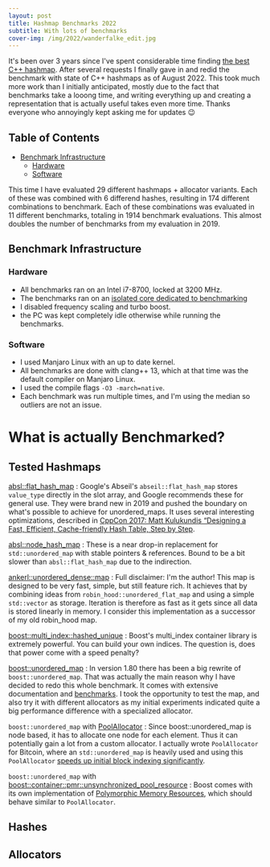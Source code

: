 ```yaml
---
layout: post
title: Hashmap Benchmarks 2022
subtitle: With lots of benchmarks
cover-img: /img/2022/wanderfalke_edit.jpg
---
```


It's been over 3 years since I've spent considerable time finding [the best C++ hashmap](/2019/04/01/hashmap-benchmarks-01-overview/). After several requests I finally gave in and redid the benchmark with state of C++ hashmaps as of August 2022. This took much more work than I initially anticipated, mostly due to the fact that benchmarks take a looong time, and writing everything up and creating a representation that is actually useful takes even more time. Thanks everyone who
annoyingly kept asking me for updates :wink:

## Table of Contents <!-- omit in toc -->

- [Benchmark Infrastructure](#benchmark-infrastructure)
  - [Hardware](#hardware)
  - [Software](#software)

This time I have evaluated 29 different hashmaps + allocator variants. Each of these was combined with 6 differend hashes, resulting in 174 different combinations to benchmark. Each of these combinations was evaluated in 11 different benchmarks, totaling in 1914 benchmark evaluations. This almost doubles the number of benchmarks from my evaluation in 2019.

## Benchmark Infrastructure

### Hardware
* All benchmarks ran on an Intel i7-8700, locked at 3200 MHz.
* The benchmarks ran on an [isolated core dedicated to benchmarking](https://pyperf.readthedocs.io/en/latest/system.html)
* I disabled frequency scaling and turbo boost.
* the PC was kept completely idle otherwise while running the benchmarks.

### Software

* I used Manjaro Linux with an up to date kernel.
* All benchmarks are done with clang++ 13, which at that time was the default compiler on Manjaro Linux.
* I used the compile flags `-O3 -march=native`.
* Each benchmark was run multiple times, and I'm using the median so outliers are not an issue.

# What is actually Benchmarked?


## Tested Hashmaps

[absl::flat_hash_map](https://abseil.io/docs/cpp/guides/container)
: Google's Abseil's `abseil::flat_hash_map` stores `value_type` directly in the slot array, and Google recommends these for general use. They were brand new in 2019 and pushed the boundary on what's possible to achieve for unordered_maps. It uses several interesting optimizations, described in [CppCon 2017: Matt Kulukundis “Designing a Fast, Efficient, Cache-friendly Hash Table, Step by Step](https://www.youtube.com/watch?v=ncHmEUmJZf4).

[absl::node_hash_map](https://abseil.io/docs/cpp/guides/container)
: These is a near drop-in replacement for `std::unordered_map` with stable pointers & references. Bound to be a bit slower than `absl::flat_hash_map` due to the indirection.

[ankerl::unordered_dense::map](https://github.com/martinus/unordered_dense)
: Full disclaimer: I'm the author! This map is designed to be very fast, simple, but still feature rich. It achieves that by combining ideas from `robin_hood::unordered_flat_map` and using a simple `std::vector` as storage. Iteration is therefore as fast as it gets since all data is stored linearly in memory. I consider this implementation as a successor of my old robin_hood map.

[boost::multi_index::hashed_unique](https://www.boost.org/doc/libs/1_80_0/libs/multi_index/doc/index.html)
: Boost's multi_index container library is extremely powerful. You can build your own indices. The question is, does that power come with a speed penalty?

[boost::unordered_map](https://www.boost.org/doc/libs/1_80_0/libs/unordered/doc/html/unordered.html)
: In version 1.80 there has been a big rewrite of `boost::unordered_map`. That was actually the main reason why I have decided to redo this whole benchmark. It comes with extensive documentation and [benchmarks](https://www.boost.org/doc/libs/1_80_0/libs/unordered/doc/html/unordered.html#benchmarks). I took the opportunity to test the map, and also try it with different allocators as my initial experiments indicated quite a big performance difference with a specialized allocator.

`boost::unordered_map` with [PoolAllocator](https://github.com/martinus/map_benchmark/blob/master/src/app/pool.h)
: Since boost::unordered_map is node based, it has to allocate one node for each element. Thus it can potentially gain a lot from a custom allocator. I actually wrote `PoolAllocator` for Bitcoin, where an `std::unordered_map` is heavily used and using this `PoolAllocator` [speeds up initial block indexing significantly](https://github.com/bitcoin/bitcoin/pull/25325).

`boost::unordered_map` with [boost::container::pmr::unsynchronized_pool_resource](https://www.boost.org/doc/libs/1_80_0/doc/html/boost/container/pmr/unsynchronized_po_idm19164.html)
: Boost comes with its own implementation of [Polymorphic Memory Resources](https://www.boost.org/doc/libs/1_80_0/doc/html/container/cpp_conformance.html#container.cpp_conformance.polymorphic_memory_resources), which should behave similar to `PoolAllocator`.




## Hashes


## Allocators



<link href="https://unpkg.com/tabulator-tables/dist/css/tabulator_semanticui.min.css" rel="stylesheet">
<script type="text/javascript" src="https://unpkg.com/tabulator-tables/dist/js/tabulator.min.js"></script>
<style>
.martinus_big_table {
  width: 90vw;
  position: relative;
  left: calc(-45vw + 50%);
}
.martinus_highlight {
    font-weight: bolder;
}
</style>

<!-- <div id="table_map_benchmark" class="table-bordered martinus_big_table table-sm"> -->
<!--
pointer stability
absl::flat_hash_map no
absl::node_hash_map yes

-->
<div id="table_map_benchmark" class="martinus_big_table ui very compact black celled table">
<script>
var tabledata = [
{id:1, hm:"absl::flat_hash_map", h:"absl::Hash", mem:167, cpy:1922, ihi:226, it:1114, rd2:242, rie:148, rf200:163, rf2k:160, rf500k:107, ries:118, rfs:110, rfs1m:206, avgn:141, avgs:151, avg:230},
{id:2, hm:"absl::flat_hash_map", h:"ankerl::unordered_dense::hash", mem:167, cpy:1909, ihi:228, it:1116, rd2:244, rie:141, rf200:155, rf2k:153, rf500k:105, ries:119, rfs:113, rfs1m:206, avgn:135, avgs:152, avg:227},
{id:3, hm:"absl::flat_hash_map", h:"boost::hash", mem:"-", cpy:1847, ihi:"-", it:1121, rd2:"-", rie:"-", rf200:1600, rf2k:"-", rf500k:"-", ries:294, rfs:497, rfs1m:225, avgn:"-", avgs:334, avg:"-"},
{id:4, hm:"absl::flat_hash_map", h:"mumx", mem:167, cpy:1920, ihi:227, it:1121, rd2:242, rie:140, rf200:156, rf2k:154, rf500k:105, ries:125, rfs:128, rfs1m:136, avgn:136, avgs:132, avg:223},
{id:5, hm:"absl::flat_hash_map", h:"robin_hood::hash", mem:167, cpy:1941, ihi:226, it:1166, rd2:243, rie:154, rf200:167, rf2k:164, rf500k:111, ries:122, rfs:118, rfs1m:127, avgn:145, avgs:123, avg:226},
{id:6, hm:"absl::flat_hash_map", h:"std::hash", mem:"-", cpy:1859, ihi:"-", it:1112, rd2:"-", rie:"-", rf200:1598, rf2k:"-", rf500k:"-", ries:125, rfs:128, rfs1m:136, avgn:"-", avgs:132, avg:"-"},
{id:7, hm:"absl::node_hash_map", h:"absl::Hash", mem:435, cpy:4274, ihi:575, it:1163, rd2:715, rie:224, rf200:158, rf2k:154, rf500k:113, ries:131, rfs:109, rfs1m:178, avgn:140, avgs:139, avg:325},
{id:8, hm:"absl::node_hash_map", h:"ankerl::unordered_dense::hash", mem:435, cpy:4228, ihi:572, it:1200, rd2:710, rie:219, rf200:162, rf2k:158, rf500k:113, ries:130, rfs:114, rfs1m:176, avgn:142, avgs:141, avg:327},
{id:9, hm:"absl::node_hash_map", h:"boost::hash", mem:"-", cpy:4098, ihi:"-", it:1224, rd2:"-", rie:"-", rf200:1514, rf2k:"-", rf500k:"-", ries:308, rfs:498, rfs1m:199, avgn:"-", avgs:315, avg:"-"},
{id:10, hm:"absl::node_hash_map", h:"mumx", mem:435, cpy:4169, ihi:575, it:1188, rd2:714, rie:215, rf200:150, rf2k:147, rf500k:110, ries:137, rfs:127, rfs1m:126, avgn:134, avgs:127, avg:317},
{id:11, hm:"absl::node_hash_map", h:"robin_hood::hash", mem:435, cpy:4238, ihi:578, it:1197, rd2:716, rie:244, rf200:164, rf2k:163, rf500k:118, ries:134, rfs:116, rfs1m:115, avgn:147, avgs:115, avg:322},
{id:12, hm:"absl::node_hash_map", h:"std::hash", mem:"-", cpy:4143, ihi:"-", it:1185, rd2:"-", rie:"-", rf200:1501, rf2k:"-", rf500k:"-", ries:137, rfs:127, rfs1m:123, avgn:"-", avgs:125, avg:"-"},
{id:13, hm:"ankerl::unordered_dense::map", h:"absl::Hash", mem:199, cpy:100, ihi:140, it:100, rd2:261, rie:170, rf200:154, rf2k:149, rf500k:120, ries:108, rfs:104, rfs1m:141, avgn:140, avgs:121, avg:139},
{id:14, hm:"ankerl::unordered_dense::map", h:"ankerl::unordered_dense::hash", mem:199, cpy:100, ihi:134, it:101, rd2:278, rie:148, rf200:147, rf2k:139, rf500k:107, ries:105, rfs:100, rfs1m:138, avgn:130, avgs:117, avg:134},
{id:15, hm:"ankerl::unordered_dense::map", h:"boost::hash", mem:198, cpy:100, ihi:136, it:100, rd2:279, rie:146, rf200:142, rf2k:134, rf500k:108, ries:322, rfs:496, rfs1m:174, avgn:127, avgs:294, avg:171},
{id:16, hm:"ankerl::unordered_dense::map", h:"mumx", mem:199, cpy:100, ihi:139, it:100, rd2:260, rie:157, rf200:147, rf2k:142, rf500k:111, ries:120, rfs:121, rfs1m:109, avgn:132, avgs:115, avg:136},
{id:17, hm:"ankerl::unordered_dense::map", h:"robin_hood::hash", mem:199, cpy:100, ihi:140, it:100, rd2:259, rie:172, rf200:163, rf2k:156, rf500k:119, ries:115, rfs:115, rfs1m:104, avgn:145, avgs:110, avg:139},
{id:18, hm:"ankerl::unordered_dense::map", h:"std::hash", mem:199, cpy:100, ihi:133, it:100, rd2:280, rie:145, rf200:142, rf2k:134, rf500k:108, ries:120, rfs:121, rfs1m:110, avgn:127, avgs:115, avg:135},
{id:19, hm:"boost::multi_index::hashed_unique", h:"absl::Hash", mem:370, cpy:10105, ihi:505, it:5430, rd2:675, rie:316, rf200:181, rf2k:217, rf500k:232, ries:180, rfs:169, rfs1m:295, avgn:209, avgs:223, avg:487},
{id:20, hm:"boost::multi_index::hashed_unique", h:"ankerl::unordered_dense::hash", mem:370, cpy:9012, ihi:507, it:5418, rd2:671, rie:312, rf200:181, rf2k:216, rf500k:232, ries:180, rfs:175, rfs1m:283, avgn:209, avgs:223, avg:481},
{id:21, hm:"boost::multi_index::hashed_unique", h:"boost::hash", mem:370, cpy:10036, ihi:500, it:5438, rd2:547, rie:336, rf200:162, rf2k:190, rf500k:216, ries:322, rfs:562, rfs1m:320, avgn:188, avgs:424, avg:547},
{id:22, hm:"boost::multi_index::hashed_unique", h:"mumx", mem:370, cpy:9492, ihi:505, it:5423, rd2:674, rie:311, rf200:159, rf2k:190, rf500k:220, ries:188, rfs:192, rfs1m:210, avgn:188, avgs:201, avg:465},
{id:23, hm:"boost::multi_index::hashed_unique", h:"robin_hood::hash", mem:370, cpy:10001, ihi:504, it:5421, rd2:669, rie:314, rf200:185, rf2k:223, rf500k:233, ries:184, rfs:191, rfs1m:207, avgn:213, avgs:199, avg:480},
{id:24, hm:"boost::multi_index::hashed_unique", h:"std::hash", mem:370, cpy:9401, ihi:500, it:5428, rd2:548, rie:326, rf200:152, rf2k:188, rf500k:210, ries:188, rfs:192, rfs1m:211, avgn:182, avgs:201, avg:454},
{id:25, hm:"boost::unordered_map 1_80", h:"absl::Hash", mem:374, cpy:2514, ihi:527, it:1712, rd2:746, rie:227, rf200:187, rf2k:356, rf500k:191, ries:155, rfs:154, rfs1m:282, avgn:233, avgs:209, avg:390},
{id:26, hm:"boost::unordered_map 1_80", h:"ankerl::unordered_dense::hash", mem:374, cpy:2497, ihi:526, it:1717, rd2:744, rie:232, rf200:148, rf2k:169, rf500k:187, ries:158, rfs:172, rfs1m:280, avgn:167, avgs:220, avg:363},
{id:27, hm:"boost::unordered_map 1_80", h:"boost::hash", mem:374, cpy:2513, ihi:521, it:1724, rd2:705, rie:876, rf200:130, rf2k:154, rf500k:177, ries:297, rfs:555, rfs1m:311, avgn:152, avgs:415, avg:462},
{id:28, hm:"boost::unordered_map 1_80", h:"mumx", mem:374, cpy:2530, ihi:525, it:1725, rd2:742, rie:227, rf200:160, rf2k:184, rf500k:190, ries:158, rfs:185, rfs1m:197, avgn:177, avgs:191, avg:359},
{id:29, hm:"boost::unordered_map 1_80", h:"robin_hood::hash", mem:374, cpy:2542, ihi:527, it:1696, rd2:745, rie:233, rf200:152, rf2k:183, rf500k:202, ries:155, rfs:182, rfs1m:198, avgn:178, avgs:190, avg:359},
{id:30, hm:"boost::unordered_map 1_80", h:"std::hash", mem:374, cpy:2500, ihi:524, it:1724, rd2:707, rie:827, rf200:130, rf2k:154, rf500k:180, ries:158, rfs:188, rfs1m:201, avgn:154, avgs:194, avg:385},
{id:31, hm:"boost::unordered_map PoolAllocator 1_80", h:"absl::Hash", mem:226, cpy:1279, ihi:330, it:1692, rd2:437, rie:187, rf200:166, rf2k:345, rf500k:180, ries:156, rfs:160, rfs1m:267, avgn:218, avgs:207, avg:314},
{id:32, hm:"boost::unordered_map PoolAllocator 1_80", h:"ankerl::unordered_dense::hash", mem:226, cpy:1250, ihi:330, it:1724, rd2:436, rie:183, rf200:137, rf2k:165, rf500k:177, ries:156, rfs:182, rfs1m:268, avgn:159, avgs:221, avg:292},
{id:33, hm:"boost::unordered_map PoolAllocator 1_80", h:"boost::hash", mem:226, cpy:1235, ihi:329, it:1719, rd2:395, rie:757, rf200:157, rf2k:337, rf500k:177, ries:299, rfs:565, rfs1m:295, avgn:211, avgs:408, avg:409},
{id:34, hm:"boost::unordered_map PoolAllocator 1_80", h:"mumx", mem:226, cpy:1271, ihi:330, it:1705, rd2:434, rie:186, rf200:141, rf2k:177, rf500k:181, ries:159, rfs:195, rfs1m:189, avgn:165, avgs:192, avg:289},
{id:35, hm:"boost::unordered_map PoolAllocator 1_80", h:"robin_hood::hash", mem:226, cpy:1278, ihi:335, it:1694, rd2:442, rie:188, rf200:148, rf2k:168, rf500k:185, ries:155, rfs:189, rfs1m:183, avgn:166, avgs:186, avg:289},
{id:36, hm:"boost::unordered_map PoolAllocator 1_80", h:"std::hash", mem:226, cpy:1239, ihi:329, it:1689, rd2:395, rie:771, rf200:130, rf2k:151, rf500k:168, ries:159, rfs:196, rfs1m:190, avgn:149, avgs:193, avg:314},
{id:37, hm:"boost::unordered_map unsynchronized_pool_resource 1_80", h:"absl::Hash", mem:235, cpy:2242, ihi:363, it:1684, rd2:506, rie:206, rf200:149, rf2k:180, rf500k:191, ries:162, rfs:167, rfs1m:292, avgn:173, avgs:221, avg:325},
{id:38, hm:"boost::unordered_map unsynchronized_pool_resource 1_80", h:"ankerl::unordered_dense::hash", mem:235, cpy:2234, ihi:359, it:1692, rd2:510, rie:207, rf200:138, rf2k:168, rf500k:187, ries:162, rfs:192, rfs1m:293, avgn:163, avgs:237, avg:324},
{id:39, hm:"boost::unordered_map unsynchronized_pool_resource 1_80", h:"boost::hash", mem:235, cpy:2243, ihi:360, it:1697, rd2:479, rie:854, rf200:156, rf2k:338, rf500k:187, ries:305, rfs:574, rfs1m:320, avgn:214, avgs:429, avg:452},
{id:40, hm:"boost::unordered_map unsynchronized_pool_resource 1_80", h:"mumx", mem:235, cpy:2243, ihi:362, it:1773, rd2:505, rie:205, rf200:148, rf2k:176, rf500k:192, ries:166, rfs:202, rfs1m:202, avgn:171, avgs:202, avg:321},
{id:41, hm:"boost::unordered_map unsynchronized_pool_resource 1_80", h:"robin_hood::hash", mem:235, cpy:2259, ihi:357, it:1749, rd2:508, rie:209, rf200:148, rf2k:172, rf500k:194, ries:161, rfs:198, rfs1m:198, avgn:170, avgs:198, avg:319},
{id:42, hm:"boost::unordered_map unsynchronized_pool_resource 1_80", h:"std::hash", mem:235, cpy:2248, ihi:361, it:1774, rd2:468, rie:819, rf200:130, rf2k:153, rf500k:179, ries:165, rfs:206, rfs1m:204, avgn:153, avgs:205, avg:348},
{id:43, hm:"emhash7::HashMap", h:"absl::Hash", mem:226, cpy:583, ihi:106, it:310, rd2:129, rie:108, rf200:153, rf2k:149, rf500k:139, ries:126, rfs:143, rfs1m:233, avgn:147, avgs:182, avg:175},
{id:44, hm:"emhash7::HashMap", h:"ankerl::unordered_dense::hash", mem:226, cpy:583, ihi:104, it:307, rd2:125, rie:107, rf200:121, rf2k:121, rf500k:129, ries:125, rfs:161, rfs1m:233, avgn:123, avgs:194, avg:168},
{id:45, hm:"emhash7::HashMap", h:"boost::hash", mem:226, cpy:583, ihi:101, it:312, rd2:101, rie:"-", rf200:2589, rf2k:"-", rf500k:"-", ries:324, rfs:545, rfs1m:263, avgn:"-", avgs:378, avg:"-"},
{id:46, hm:"emhash7::HashMap", h:"mumx", mem:226, cpy:582, ihi:102, it:313, rd2:124, rie:107, rf200:123, rf2k:124, rf500k:131, ries:136, rfs:175, rfs1m:159, avgn:126, avgs:167, avg:166},
{id:47, hm:"emhash7::HashMap", h:"robin_hood::hash", mem:226, cpy:582, ihi:108, it:312, rd2:130, rie:124, rf200:136, rf2k:135, rf500k:137, ries:133, rfs:169, rfs1m:163, avgn:136, avgs:166, avg:172},
{id:48, hm:"emhash7::HashMap", h:"std::hash", mem:226, cpy:582, ihi:100, it:310, rd2:100, rie:"-", rf200:2617, rf2k:"-", rf500k:"-", ries:135, rfs:173, rfs1m:159, avgn:"-", avgs:166, avg:"-"},
{id:49, hm:"emhash8::HashMap", h:"absl::Hash", mem:172, cpy:231, ihi:150, it:111, rd2:289, rie:145, rf200:137, rf2k:130, rf500k:118, ries:130, rfs:100, rfs1m:133, avgn:128, avgs:115, avg:147},
{id:50, hm:"emhash8::HashMap", h:"ankerl::unordered_dense::hash", mem:172, cpy:231, ihi:150, it:111, rd2:288, rie:136, rf200:139, rf2k:130, rf500k:112, ries:127, rfs:103, rfs1m:134, avgn:126, avgs:118, avg:146},
{id:51, hm:"emhash8::HashMap", h:"boost::hash", mem:172, cpy:231, ihi:144, it:118, rd2:289, rie:"-", rf200:2219, rf2k:"-", rf500k:"-", ries:372, rfs:493, rfs1m:164, avgn:"-", avgs:285, avg:"-"},
{id:52, hm:"emhash8::HashMap", h:"mumx", mem:172, cpy:231, ihi:150, it:114, rd2:289, rie:139, rf200:128, rf2k:120, rf500k:111, ries:145, rfs:120, rfs1m:100, avgn:119, avgs:109, avg:144},
{id:53, hm:"emhash8::HashMap", h:"robin_hood::hash", mem:172, cpy:231, ihi:154, it:111, rd2:291, rie:152, rf200:163, rf2k:158, rf500k:129, ries:141, rfs:120, rfs1m:102, avgn:149, avgs:111, avg:154},
{id:54, hm:"emhash8::HashMap", h:"std::hash", mem:172, cpy:231, ihi:142, it:111, rd2:285, rie:"-", rf200:2200, rf2k:"-", rf500k:"-", ries:145, rfs:120, rfs1m:103, avgn:"-", avgs:111, avg:"-"},
{id:55, hm:"folly::F14NodeMap", h:"absl::Hash", mem:419, cpy:2216, ihi:441, it:1529, rd2:568, rie:224, rf200:175, rf2k:166, rf500k:114, ries:115, rfs:101, rfs1m:170, avgn:149, avgs:131, avg:299},
{id:56, hm:"folly::F14NodeMap", h:"ankerl::unordered_dense::hash", mem:419, cpy:2157, ihi:446, it:1470, rd2:572, rie:223, rf200:168, rf2k:164, rf500k:113, ries:117, rfs:115, rfs1m:172, avgn:146, avgs:141, avg:301},
{id:57, hm:"folly::F14NodeMap", h:"boost::hash", mem:416, cpy:2119, ihi:444, it:1549, rd2:570, rie:215, rf200:151, rf2k:147, rf500k:107, ries:258, rfs:496, rfs1m:187, avgn:134, avgs:305, avg:357},
{id:58, hm:"folly::F14NodeMap", h:"mumx", mem:418, cpy:2161, ihi:440, it:1479, rd2:568, rie:224, rf200:167, rf2k:160, rf500k:112, ries:122, rfs:125, rfs1m:114, avgn:144, avgs:119, avg:292},
{id:59, hm:"folly::F14NodeMap", h:"robin_hood::hash", mem:416, cpy:2181, ihi:443, it:1547, rd2:569, rie:225, rf200:189, rf2k:181, rf500k:121, ries:118, rfs:111, rfs1m:103, avgn:161, avgs:107, avg:296},
{id:60, hm:"folly::F14NodeMap", h:"std::hash", mem:416, cpy:2133, ihi:437, it:1549, rd2:570, rie:214, rf200:152, rf2k:147, rf500k:108, ries:118, rfs:120, rfs1m:110, avgn:134, avgs:115, avg:284},
{id:61, hm:"folly::F14ValueMap", h:"absl::Hash", mem:149, cpy:668, ihi:210, it:1462, rd2:234, rie:171, rf200:179, rf2k:171, rf500k:122, ries:117, rfs:111, rfs1m:243, avgn:155, avgs:164, avg:222},
{id:62, hm:"folly::F14ValueMap", h:"ankerl::unordered_dense::hash", mem:149, cpy:668, ihi:210, it:1463, rd2:233, rie:171, rf200:167, rf2k:163, rf500k:119, ries:119, rfs:130, rfs1m:241, avgn:148, avgs:177, avg:222},
{id:63, hm:"folly::F14ValueMap", h:"boost::hash", mem:149, cpy:668, ihi:209, it:1456, rd2:232, rie:167, rf200:144, rf2k:142, rf500k:111, ries:255, rfs:511, rfs1m:257, avgn:131, avgs:363, avg:258},
{id:64, hm:"folly::F14ValueMap", h:"mumx", mem:149, cpy:665, ihi:209, it:1451, rd2:233, rie:174, rf200:168, rf2k:161, rf500k:117, ries:120, rfs:140, rfs1m:153, avgn:147, avgs:146, avg:215},
{id:65, hm:"folly::F14ValueMap", h:"robin_hood::hash", mem:149, cpy:664, ihi:211, it:1451, rd2:235, rie:173, rf200:187, rf2k:179, rf500k:125, ries:117, rfs:125, rfs1m:142, avgn:161, avgs:133, avg:217},
{id:66, hm:"folly::F14ValueMap", h:"std::hash", mem:149, cpy:664, ihi:217, it:1448, rd2:231, rie:164, rf200:146, rf2k:152, rf500k:112, ries:118, rfs:135, rfs1m:148, avgn:135, avgs:142, avg:209},
{id:67, hm:"fph::DynamicFphMap", h:"absl::Hash", mem:978, cpy:3247, ihi:4556, it:3876, rd2:5963, rie:1388, rf200:127, rf2k:130, rf500k:134, ries:604, rfs:162, rfs1m:355, avgn:130, avgs:240, avg:757},
{id:68, hm:"fph::DynamicFphMap", h:"ankerl::unordered_dense::hash", mem:978, cpy:3257, ihi:4596, it:3857, rd2:6440, rie:1357, rf200:117, rf2k:117, rf500k:124, ries:590, rfs:208, rfs1m:349, avgn:119, avgs:269, avg:758},
{id:69, hm:"fph::DynamicFphMap", h:"boost::hash", mem:978, cpy:3101, ihi:4291, it:3906, rd2:4832, rie:1361, rf200:105, rf2k:115, rf500k:119, ries:1055, rfs:606, rfs1m:384, avgn:113, avgs:482, avg:837},
{id:70, hm:"fph::DynamicFphMap", h:"mumx", mem:978, cpy:3175, ihi:4514, it:3860, rd2:6120, rie:1395, rf200:124, rf2k:127, rf500k:126, ries:621, rfs:227, rfs1m:243, avgn:125, avgs:235, avg:749},
{id:71, hm:"fph::DynamicFphMap", h:"robin_hood::hash", mem:978, cpy:3228, ihi:4419, it:3896, rd2:5973, rie:1388, rf200:128, rf2k:140, rf500k:133, ries:615, rfs:204, rfs1m:224, avgn:134, avgs:214, avg:747},
{id:72, hm:"fph::DynamicFphMap", h:"std::hash", mem:"-", cpy:3016, ihi:4774, it:3882, rd2:5560, rie:1227, rf200:103, rf2k:100, rf500k:119, ries:622, rfs:227, rfs1m:231, avgn:107, avgs:229, avg:"-"},
{id:73, hm:"gtl::btree_map", h:"ankerl::unordered_dense::hash", mem:100, cpy:755, ihi:704, it:581, rd2:699, rie:626, rf200:464, rf2k:1229, rf500k:967, ries:783, rfs:1273, rfs1m:1437, avgn:820, avgs:1353, avg:685},
{id:74, hm:"gtl::btree_map", h:"boost::hash", mem:100, cpy:760, ihi:704, it:583, rd2:699, rie:627, rf200:464, rf2k:1228, rf500k:967, ries:787, rfs:1270, rfs1m:1417, avgn:820, avgs:1342, avg:685},
{id:75, hm:"gtl::btree_map", h:"std::hash", mem:100, cpy:756, ihi:701, it:622, rd2:692, rie:623, rf200:463, rf2k:1226, rf500k:967, ries:779, rfs:1272, rfs1m:1445, avgn:819, avgs:1355, avg:688},
{id:76, hm:"gtl::flat_hash_map", h:"absl::Hash", mem:167, cpy:1354, ihi:236, it:1036, rd2:240, rie:132, rf200:170, rf2k:176, rf500k:110, ries:113, rfs:110, rfs1m:208, avgn:149, avgs:151, avg:223},
{id:77, hm:"gtl::flat_hash_map", h:"ankerl::unordered_dense::hash", mem:167, cpy:1277, ihi:234, it:1063, rd2:241, rie:145, rf200:177, rf2k:179, rf500k:107, ries:112, rfs:115, rfs1m:204, avgn:150, avgs:153, avg:224},
{id:78, hm:"gtl::flat_hash_map", h:"boost::hash", mem:167, cpy:1249, ihi:232, it:1015, rd2:238, rie:123, rf200:156, rf2k:154, rf500k:100, ries:286, rfs:495, rfs1m:223, avgn:134, avgs:333, avg:263},
{id:79, hm:"gtl::flat_hash_map", h:"mumx", mem:167, cpy:1277, ihi:234, it:1048, rd2:240, rie:143, rf200:162, rf2k:159, rf500k:103, ries:118, rfs:126, rfs1m:136, avgn:138, avgs:131, avg:215},
{id:80, hm:"gtl::flat_hash_map", h:"robin_hood::hash", mem:167, cpy:1383, ihi:235, it:1048, rd2:241, rie:139, rf200:180, rf2k:175, rf500k:112, ries:116, rfs:125, rfs1m:139, avgn:152, avgs:132, avg:221},
{id:81, hm:"gtl::flat_hash_map", h:"std::hash", mem:167, cpy:1261, ihi:229, it:1087, rd2:236, rie:123, rf200:157, rf2k:155, rf500k:100, ries:117, rfs:126, rfs1m:135, avgn:134, avgs:130, avg:210},
{id:82, hm:"gtl::node_hash_map", h:"absl::Hash", mem:435, cpy:2700, ihi:564, it:1064, rd2:706, rie:209, rf200:168, rf2k:167, rf500k:119, ries:124, rfs:110, rfs1m:178, avgn:149, avgs:140, avg:312},
{id:83, hm:"gtl::node_hash_map", h:"ankerl::unordered_dense::hash", mem:435, cpy:2672, ihi:556, it:1141, rd2:700, rie:210, rf200:172, rf2k:170, rf500k:118, ries:123, rfs:115, rfs1m:174, avgn:151, avgs:141, avg:314},
{id:84, hm:"gtl::node_hash_map", h:"boost::hash", mem:433, cpy:2643, ihi:551, it:1087, rd2:696, rie:195, rf200:151, rf2k:148, rf500k:106, ries:298, rfs:495, rfs1m:193, avgn:133, avgs:309, avg:369},
{id:85, hm:"gtl::node_hash_map", h:"mumx", mem:431, cpy:2687, ihi:563, it:1045, rd2:705, rie:208, rf200:172, rf2k:166, rf500k:118, ries:129, rfs:126, rfs1m:122, avgn:150, avgs:124, avg:306},
{id:86, hm:"gtl::node_hash_map", h:"robin_hood::hash", mem:426, cpy:2716, ihi:566, it:1087, rd2:706, rie:212, rf200:185, rf2k:183, rf500k:124, ries:127, rfs:123, rfs1m:123, avgn:161, avgs:123, avg:313},
{id:87, hm:"gtl::node_hash_map", h:"std::hash", mem:433, cpy:2642, ihi:556, it:1099, rd2:700, rie:191, rf200:150, rf2k:147, rf500k:106, ries:129, rfs:126, rfs1m:122, avgn:132, avgs:124, avg:295},
{id:88, hm:"gtl::parallel_flat_hash_map", h:"absl::Hash", mem:130, cpy:1066, ihi:219, it:1151, rd2:233, rie:147, rf200:248, rf2k:234, rf500k:136, ries:118, rfs:119, rfs1m:223, avgn:199, avgs:163, avg:236},
{id:89, hm:"gtl::parallel_flat_hash_map", h:"ankerl::unordered_dense::hash", mem:123, cpy:980, ihi:218, it:1059, rd2:231, rie:154, rf200:243, rf2k:237, rf500k:138, ries:118, rfs:124, rfs1m:214, avgn:199, avgs:163, avg:232},
{id:90, hm:"gtl::parallel_flat_hash_map", h:"boost::hash", mem:117, cpy:957, ihi:216, it:1137, rd2:232, rie:137, rf200:202, rf2k:198, rf500k:122, ries:290, rfs:506, rfs1m:233, avgn:170, avgs:343, avg:269},
{id:91, hm:"gtl::parallel_flat_hash_map", h:"mumx", mem:123, cpy:979, ihi:218, it:1099, rd2:232, rie:150, rf200:242, rf2k:238, rf500k:138, ries:126, rfs:135, rfs1m:144, avgn:199, avgs:139, avg:228},
{id:92, hm:"gtl::parallel_flat_hash_map", h:"robin_hood::hash", mem:123, cpy:1082, ihi:218, it:1104, rd2:234, rie:150, rf200:251, rf2k:236, rf500k:135, ries:120, rfs:135, rfs1m:155, avgn:200, avgs:144, avg:231},
{id:93, hm:"gtl::parallel_flat_hash_map", h:"std::hash", mem:117, cpy:954, ihi:217, it:1068, rd2:231, rie:137, rf200:200, rf2k:194, rf500k:122, ries:126, rfs:135, rfs1m:143, avgn:168, avgs:139, avg:214},
{id:94, hm:"gtl::parallel_node_hash_map", h:"absl::Hash", mem:412, cpy:2711, ihi:588, it:1139, rd2:784, rie:222, rf200:244, rf2k:234, rf500k:149, ries:133, rfs:119, rfs1m:191, avgn:204, avgs:151, avg:350},
{id:95, hm:"gtl::parallel_node_hash_map", h:"ankerl::unordered_dense::hash", mem:411, cpy:2666, ihi:583, it:1140, rd2:767, rie:220, rf200:226, rf2k:217, rf500k:140, ries:134, rfs:124, rfs1m:183, avgn:190, avgs:151, avg:342},
{id:96, hm:"gtl::parallel_node_hash_map", h:"boost::hash", mem:411, cpy:2634, ihi:577, it:1090, rd2:726, rie:213, rf200:201, rf2k:195, rf500k:132, ries:308, rfs:506, rfs1m:204, avgn:173, avgs:321, avg:401},
{id:97, hm:"gtl::parallel_node_hash_map", h:"mumx", mem:409, cpy:2655, ihi:582, it:1115, rd2:798, rie:222, rf200:225, rf2k:217, rf500k:140, ries:143, rfs:138, rfs1m:131, avgn:189, avgs:135, avg:338},
{id:98, hm:"gtl::parallel_node_hash_map", h:"robin_hood::hash", mem:409, cpy:2701, ihi:589, it:1136, rd2:787, rie:227, rf200:251, rf2k:244, rf500k:148, ries:137, rfs:135, rfs1m:133, avgn:208, avgs:134, avg:346},
{id:99, hm:"gtl::parallel_node_hash_map", h:"std::hash", mem:411, cpy:2641, ihi:584, it:1136, rd2:726, rie:212, rf200:199, rf2k:201, rf500k:133, ries:142, rfs:138, rfs1m:130, avgn:175, avgs:134, avg:327},
{id:100, hm:"jg::dense_hash_map", h:"absl::Hash", mem:299, cpy:265, ihi:185, it:127, rd2:323, rie:158, rf200:113, rf2k:115, rf500k:147, ries:148, rfs:148, rfs1m:255, avgn:124, avgs:194, avg:178},
{id:101, hm:"jg::dense_hash_map", h:"ankerl::unordered_dense::hash", mem:299, cpy:266, ihi:184, it:130, rd2:323, rie:157, rf200:100, rf2k:100, rf500k:143, ries:148, rfs:167, rfs1m:256, avgn:113, avgs:207, avg:176},
{id:102, hm:"jg::dense_hash_map", h:"boost::hash", mem:299, cpy:266, ihi:183, it:129, rd2:293, rie:"-", rf200:2538, rf2k:"-", rf500k:"-", ries:360, rfs:549, rfs1m:283, avgn:"-", avgs:394, avg:"-"},
{id:103, hm:"jg::dense_hash_map", h:"mumx", mem:299, cpy:265, ihi:184, it:127, rd2:322, rie:156, rf200:109, rf2k:106, rf500k:149, ries:156, rfs:182, rfs1m:181, avgn:119, avgs:182, avg:175},
{id:104, hm:"jg::dense_hash_map", h:"robin_hood::hash", mem:299, cpy:265, ihi:183, it:127, rd2:323, rie:172, rf200:126, rf2k:126, rf500k:155, ries:157, rfs:168, rfs1m:165, avgn:135, avgs:166, avg:179},
{id:105, hm:"jg::dense_hash_map", h:"std::hash", mem:299, cpy:265, ihi:182, it:127, rd2:295, rie:"-", rf200:2513, rf2k:"-", rf500k:"-", ries:158, rfs:180, rfs1m:180, avgn:"-", avgs:180, avg:"-"},
{id:106, hm:"robin_hood::unordered_flat_map", h:"absl::Hash", mem:167, cpy:413, ihi:115, it:826, rd2:152, rie:121, rf200:179, rf2k:174, rf500k:132, ries:100, rfs:101, rfs1m:187, avgn:160, avgs:138, avg:177},
{id:107, hm:"robin_hood::unordered_flat_map", h:"ankerl::unordered_dense::hash", mem:167, cpy:413, ihi:114, it:839, rd2:151, rie:117, rf200:162, rf2k:158, rf500k:127, ries:101, rfs:107, rfs1m:189, avgn:148, avgs:142, avg:174},
{id:108, hm:"robin_hood::unordered_flat_map", h:"boost::hash", mem:167, cpy:413, ihi:118, it:827, rd2:150, rie:191, rf200:172, rf2k:183, rf500k:124, ries:237, rfs:488, rfs1m:209, avgn:157, avgs:319, avg:226},
{id:109, hm:"robin_hood::unordered_flat_map", h:"mumx", mem:167, cpy:413, ihi:114, it:844, rd2:152, rie:118, rf200:162, rf2k:157, rf500k:128, ries:106, rfs:119, rfs1m:129, avgn:148, avgs:124, avg:171},
{id:110, hm:"robin_hood::unordered_flat_map", h:"robin_hood::hash", mem:167, cpy:413, ihi:117, it:826, rd2:154, rie:120, rf200:201, rf2k:209, rf500k:137, ries:107, rfs:111, rfs1m:124, avgn:179, avgs:118, avg:178},
{id:111, hm:"robin_hood::unordered_flat_map", h:"std::hash", mem:167, cpy:412, ihi:109, it:847, rd2:146, rie:191, rf200:171, rf2k:165, rf500k:126, ries:107, rfs:118, rfs1m:131, avgn:153, avgs:124, avg:178},
{id:112, hm:"robin_hood::unordered_node_map", h:"absl::Hash", mem:223, cpy:744, ihi:277, it:862, rd2:349, rie:156, rf200:177, rf2k:171, rf500k:132, ries:106, rfs:102, rfs1m:152, avgn:159, avgs:124, avg:222},
{id:113, hm:"robin_hood::unordered_node_map", h:"ankerl::unordered_dense::hash", mem:223, cpy:715, ihi:273, it:851, rd2:336, rie:152, rf200:166, rf2k:161, rf500k:128, ries:106, rfs:105, rfs1m:152, avgn:151, avgs:126, avg:217},
{id:114, hm:"robin_hood::unordered_node_map", h:"boost::hash", mem:223, cpy:731, ihi:272, it:849, rd2:339, rie:243, rf200:161, rf2k:172, rf500k:125, ries:248, rfs:486, rfs1m:172, avgn:151, avgs:289, avg:279},
{id:115, hm:"robin_hood::unordered_node_map", h:"mumx", mem:223, cpy:712, ihi:274, it:858, rd2:338, rie:155, rf200:170, rf2k:165, rf500k:130, ries:112, rfs:119, rfs1m:114, avgn:154, avgs:116, avg:217},
{id:116, hm:"robin_hood::unordered_node_map", h:"robin_hood::hash", mem:223, cpy:728, ihi:275, it:854, rd2:338, rie:155, rf200:201, rf2k:194, rf500k:149, ries:113, rfs:113, rfs1m:108, avgn:180, avgs:110, avg:224},
{id:117, hm:"robin_hood::unordered_node_map", h:"std::hash", mem:223, cpy:711, ihi:272, it:852, rd2:337, rie:242, rf200:159, rf2k:172, rf500k:125, ries:111, rfs:119, rfs1m:112, avgn:151, avgs:116, avg:223},
{id:118, hm:"ska::bytell_hash_map", h:"absl::Hash", mem:167, cpy:1879, ihi:129, it:2169, rd2:169, rie:146, rf200:181, rf2k:186, rf500k:152, ries:126, rfs:157, rfs1m:255, avgn:172, avgs:200, avg:249},
{id:119, hm:"ska::bytell_hash_map", h:"ankerl::unordered_dense::hash", mem:167, cpy:1937, ihi:125, it:2201, rd2:168, rie:136, rf200:171, rf2k:178, rf500k:146, ries:125, rfs:166, rfs1m:254, avgn:164, avgs:205, avg:245},
{id:120, hm:"ska::bytell_hash_map", h:"boost::hash", mem:167, cpy:1840, ihi:125, it:2217, rd2:139, rie:136, rf200:166, rf2k:171, rf500k:139, ries:281, rfs:551, rfs1m:283, avgn:158, avgs:395, avg:284},
{id:121, hm:"ska::bytell_hash_map", h:"mumx", mem:167, cpy:1909, ihi:128, it:2034, rd2:168, rie:141, rf200:176, rf2k:180, rf500k:148, ries:132, rfs:179, rfs1m:178, avgn:167, avgs:179, avg:241},
{id:122, hm:"ska::bytell_hash_map", h:"robin_hood::hash", mem:167, cpy:1875, ihi:130, it:2065, rd2:168, rie:143, rf200:183, rf2k:187, rf500k:154, ries:128, rfs:177, rfs1m:176, avgn:174, avgs:176, avg:243},
{id:123, hm:"ska::bytell_hash_map", h:"std::hash", mem:167, cpy:1967, ihi:121, it:2056, rd2:140, rie:136, rf200:166, rf2k:170, rf500k:139, ries:132, rfs:179, rfs1m:179, avgn:158, avgs:179, avg:233},
{id:124, hm:"ska::flat_hash_map", h:"absl::Hash", mem:450, cpy:1787, ihi:104, it:2679, rd2:228, rie:115, rf200:121, rf2k:115, rf500k:156, ries:117, rfs:154, rfs1m:279, avgn:129, avgs:207, avg:251},
{id:125, hm:"ska::flat_hash_map", h:"ankerl::unordered_dense::hash", mem:450, cpy:1761, ihi:103, it:2551, rd2:207, rie:111, rf200:113, rf2k:112, rf500k:148, ries:118, rfs:172, rfs1m:279, avgn:123, avgs:219, avg:247},
{id:126, hm:"ska::flat_hash_map", h:"boost::hash", mem:450, cpy:1723, ihi:101, it:2559, rd2:209, rie:103, rf200:109, rf2k:106, rf500k:141, ries:257, rfs:557, rfs1m:305, avgn:118, avgs:412, avg:287},
{id:127, hm:"ska::flat_hash_map", h:"mumx", mem:450, cpy:1787, ihi:104, it:2587, rd2:227, rie:111, rf200:120, rf2k:119, rf500k:153, ries:120, rfs:189, rfs1m:180, avgn:130, avgs:184, avg:246},
{id:128, hm:"ska::flat_hash_map", h:"robin_hood::hash", mem:450, cpy:1768, ihi:105, it:2552, rd2:228, rie:113, rf200:120, rf2k:119, rf500k:153, ries:118, rfs:171, rfs1m:166, avgn:130, avgs:168, avg:242},
{id:129, hm:"ska::flat_hash_map", h:"std::hash", mem:450, cpy:1709, ihi:100, it:2826, rd2:211, rie:101, rf200:117, rf2k:114, rf500k:142, ries:121, rfs:188, rfs1m:178, avgn:124, avgs:183, avg:240},
{id:130, hm:"spp::sparse_hash_map", h:"absl::Hash", mem:119, cpy:1300, ihi:397, it:433, rd2:411, rie:366, rf200:198, rf2k:207, rf500k:168, ries:208, rfs:173, rfs1m:244, avgn:190, avgs:205, avg:281},
{id:131, hm:"spp::sparse_hash_map", h:"ankerl::unordered_dense::hash", mem:119, cpy:1288, ihi:398, it:430, rd2:407, rie:362, rf200:210, rf2k:213, rf500k:166, ries:205, rfs:174, rfs1m:244, avgn:195, avgs:206, avg:282},
{id:132, hm:"spp::sparse_hash_map", h:"boost::hash", mem:119, cpy:1232, ihi:393, it:429, rd2:356, rie:"-", rf200:"-", rf2k:"-", rf500k:"-", ries:361, rfs:563, rfs1m:276, avgn:"-", avgs:394, avg:"-"},
{id:133, hm:"spp::sparse_hash_map", h:"mumx", mem:119, cpy:1269, ihi:397, it:433, rd2:409, rie:366, rf200:215, rf2k:226, rf500k:168, ries:214, rfs:191, rfs1m:183, avgn:201, avgs:187, avg:280},
{id:134, hm:"spp::sparse_hash_map", h:"robin_hood::hash", mem:119, cpy:1314, ihi:398, it:436, rd2:416, rie:388, rf200:200, rf2k:194, rf500k:170, ries:215, rfs:186, rfs1m:175, avgn:187, avgs:180, avg:277},
{id:135, hm:"spp::sparse_hash_map", h:"std::hash", mem:119, cpy:1248, ihi:393, it:435, rd2:362, rie:"-", rf200:2893, rf2k:"-", rf500k:"-", ries:215, rfs:191, rfs1m:182, avgn:"-", avgs:186, avg:"-"},
{id:136, hm:"std::unordered_map", h:"absl::Hash", mem:370, cpy:1952, ihi:573, it:2500, rd2:779, rie:477, rf200:510, rf2k:498, rf500k:441, ries:237, rfs:220, rfs1m:448, avgn:482, avgs:314, avg:563},
{id:137, hm:"std::unordered_map", h:"ankerl::unordered_dense::hash", mem:370, cpy:1959, ihi:561, it:2263, rd2:767, rie:461, rf200:501, rf2k:476, rf500k:391, ries:260, rfs:266, rfs1m:465, avgn:454, avgs:352, avg:561},
{id:138, hm:"std::unordered_map", h:"boost::hash", mem:370, cpy:1968, ihi:567, it:2495, rd2:642, rie:491, rf200:362, rf2k:359, rf500k:376, ries:382, rfs:613, rfs1m:480, avgn:366, avgs:542, avg:590},
{id:139, hm:"std::unordered_map", h:"mumx", mem:370, cpy:1986, ihi:573, it:2500, rd2:777, rie:478, rf200:509, rf2k:480, rf500k:434, ries:241, rfs:243, rfs1m:333, avgn:473, avgs:285, avg:553},
{id:140, hm:"std::unordered_map", h:"robin_hood::hash", mem:370, cpy:1918, ihi:574, it:2233, rd2:772, rie:457, rf200:518, rf2k:493, rf500k:402, ries:273, rfs:292, rfs1m:366, avgn:469, avgs:327, avg:561},
{id:141, hm:"std::unordered_map", h:"std::hash", mem:370, cpy:1930, ihi:559, it:2223, rd2:631, rie:464, rf200:361, rf2k:349, rf500k:328, ries:242, rfs:244, rfs1m:334, avgn:345, avgs:286, avg:494},
{id:142, hm:"std::unordered_map PoolAllocator", h:"absl::Hash", mem:296, cpy:1110, ihi:458, it:2258, rd2:656, rie:406, rf200:507, rf2k:470, rf500k:390, ries:223, rfs:194, rfs1m:431, avgn:453, avgs:289, avg:482},
{id:143, hm:"std::unordered_map PoolAllocator", h:"ankerl::unordered_dense::hash", mem:221, cpy:1122, ihi:436, it:2019, rd2:626, rie:400, rf200:510, rf2k:479, rf500k:363, ries:261, rfs:270, rfs1m:439, avgn:446, avgs:344, avg:480},
{id:144, hm:"std::unordered_map PoolAllocator", h:"boost::hash", mem:295, cpy:1113, ihi:458, it:2260, rd2:538, rie:414, rf200:355, rf2k:343, rf500k:328, ries:368, rfs:585, rfs1m:461, avgn:342, avgs:519, avg:509},
{id:145, hm:"std::unordered_map PoolAllocator", h:"mumx", mem:296, cpy:1096, ihi:461, it:2258, rd2:661, rie:404, rf200:515, rf2k:480, rf500k:392, ries:229, rfs:217, rfs1m:318, avgn:459, avgs:263, avg:477},
{id:146, hm:"std::unordered_map PoolAllocator", h:"robin_hood::hash", mem:221, cpy:1112, ihi:437, it:2021, rd2:626, rie:399, rf200:501, rf2k:454, rf500k:365, ries:275, rfs:293, rfs1m:344, avgn:436, avgs:317, avg:473},
{id:147, hm:"std::unordered_map PoolAllocator", h:"std::hash", mem:221, cpy:1072, ihi:434, it:2011, rd2:514, rie:379, rf200:354, rf2k:361, rf500k:302, ries:230, rfs:217, rfs1m:320, avgn:338, avgs:264, avg:413},
{id:148, hm:"std::unordered_map unsynchronized_pool_resource", h:"absl::Hash", mem:222, cpy:2095, ihi:2128, it:2017, rd2:626, rie:740, rf200:363, rf2k:361, rf500k:307, ries:270, rfs:220, rfs1m:324, avgn:343, avgs:267, avg:547},
{id:149, hm:"std::unordered_map unsynchronized_pool_resource", h:"ankerl::unordered_dense::hash", mem:222, cpy:2104, ihi:2129, it:2026, rd2:629, rie:741, rf200:361, rf2k:361, rf500k:309, ries:272, rfs:221, rfs1m:323, avgn:343, avgs:267, avg:548},
{id:150, hm:"std::unordered_map unsynchronized_pool_resource", h:"boost::hash", mem:222, cpy:2108, ihi:2127, it:2010, rd2:628, rie:742, rf200:358, rf2k:368, rf500k:309, ries:271, rfs:220, rfs1m:322, avgn:344, avgs:266, avg:548},
{id:151, hm:"std::unordered_map unsynchronized_pool_resource", h:"mumx", mem:222, cpy:2109, ihi:2129, it:2015, rd2:627, rie:742, rf200:358, rf2k:356, rf500k:308, ries:271, rfs:221, rfs1m:322, avgn:340, avgs:267, avg:546},
{id:152, hm:"std::unordered_map unsynchronized_pool_resource", h:"robin_hood::hash", mem:222, cpy:2107, ihi:2129, it:2016, rd2:628, rie:741, rf200:358, rf2k:356, rf500k:308, ries:271, rfs:221, rfs1m:322, avgn:340, avgs:267, avg:546},
{id:153, hm:"std::unordered_map unsynchronized_pool_resource", h:"std::hash", mem:222, cpy:2107, ihi:2129, it:2015, rd2:627, rie:741, rf200:358, rf2k:356, rf500k:308, ries:271, rfs:221, rfs1m:324, avgn:340, avgs:268, avg:547},
{id:154, hm:"tsl::hopscotch_map", h:"absl::Hash", mem:299, cpy:983, ihi:141, it:1723, rd2:172, rie:148, rf200:199, rf2k:253, rf500k:196, ries:137, rfs:166, rfs1m:270, avgn:215, avgs:212, avg:263},
{id:155, hm:"tsl::hopscotch_map", h:"ankerl::unordered_dense::hash", mem:299, cpy:1010, ihi:132, it:1843, rd2:156, rie:145, rf200:182, rf2k:243, rf500k:190, ries:138, rfs:170, rfs1m:270, avgn:203, avgs:215, avg:258},
{id:156, hm:"tsl::hopscotch_map", h:"boost::hash", mem:299, cpy:980, ihi:132, it:1922, rd2:132, rie:"-", rf200:1563, rf2k:"-", rf500k:"-", ries:314, rfs:555, rfs1m:293, avgn:"-", avgs:403, avg:"-"},
{id:157, hm:"tsl::hopscotch_map", h:"mumx", mem:299, cpy:978, ihi:132, it:1871, rd2:158, rie:144, rf200:193, rf2k:288, rf500k:191, ries:145, rfs:185, rfs1m:185, avgn:220, avgs:185, avg:258},
{id:158, hm:"tsl::hopscotch_map", h:"robin_hood::hash", mem:299, cpy:1000, ihi:139, it:2052, rd2:184, rie:169, rf200:189, rf2k:272, rf500k:194, ries:144, rfs:174, rfs1m:175, avgn:215, avgs:174, avg:264},
{id:159, hm:"tsl::hopscotch_map", h:"std::hash", mem:299, cpy:998, ihi:132, it:1907, rd2:133, rie:"-", rf200:1564, rf2k:"-", rf500k:"-", ries:144, rfs:183, rfs1m:183, avgn:"-", avgs:183, avg:"-"},
{id:160, hm:"tsl::robin_map", h:"absl::Hash", mem:450, cpy:1281, ihi:111, it:2626, rd2:171, rie:104, rf200:110, rf2k:112, rf500k:150, ries:118, rfs:148, rfs1m:276, avgn:123, avgs:202, avg:234},
{id:161, hm:"tsl::robin_map", h:"ankerl::unordered_dense::hash", mem:450, cpy:1244, ihi:111, it:2736, rd2:172, rie:100, rf200:117, rf2k:113, rf500k:143, ries:120, rfs:169, rfs1m:277, avgn:124, avgs:216, avg:237},
{id:162, hm:"tsl::robin_map", h:"boost::hash", mem:450, cpy:1220, ihi:110, it:2746, rd2:149, rie:"-", rf200:1333, rf2k:"-", rf500k:"-", ries:260, rfs:555, rfs1m:308, avgn:"-", avgs:413, avg:"-"},
{id:163, hm:"tsl::robin_map", h:"mumx", mem:450, cpy:1283, ihi:112, it:2722, rd2:169, rie:101, rf200:106, rf2k:103, rf500k:138, ries:123, rfs:186, rfs1m:179, avgn:114, avgs:183, avg:227},
{id:164, hm:"tsl::robin_map", h:"robin_hood::hash", mem:450, cpy:1289, ihi:115, it:2802, rd2:176, rie:120, rf200:111, rf2k:110, rf500k:146, ries:123, rfs:169, rfs1m:164, avgn:121, avgs:166, avg:232},
{id:165, hm:"tsl::robin_map", h:"std::hash", mem:450, cpy:1251, ihi:109, it:2751, rd2:145, rie:"-", rf200:2396, rf2k:"-", rf500k:"-", ries:123, rfs:187, rfs1m:182, avgn:"-", avgs:184, avg:"-"},
{id:166, hm:"tsl::sparse_map", h:"absl::Hash", mem:108, cpy:177, ihi:299, it:327, rd2:336, rie:259, rf200:192, rf2k:204, rf500k:147, ries:215, rfs:157, rfs1m:232, avgn:179, avgs:191, avg:210},
{id:167, hm:"tsl::sparse_map", h:"ankerl::unordered_dense::hash", mem:108, cpy:198, ihi:299, it:326, rd2:337, rie:255, rf200:211, rf2k:220, rf500k:153, ries:219, rfs:161, rfs1m:230, avgn:192, avgs:193, avg:216},
{id:168, hm:"tsl::sparse_map", h:"boost::hash", mem:108, cpy:178, ihi:298, it:345, rd2:286, rie:"-", rf200:2142, rf2k:"-", rf500k:"-", ries:359, rfs:547, rfs1m:259, avgn:"-", avgs:377, avg:"-"},
{id:169, hm:"tsl::sparse_map", h:"mumx", mem:108, cpy:178, ihi:299, it:331, rd2:337, rie:260, rf200:218, rf2k:225, rf500k:156, ries:223, rfs:176, rfs1m:166, avgn:197, avgs:171, avg:212},
{id:170, hm:"tsl::sparse_map", h:"robin_hood::hash", mem:108, cpy:183, ihi:303, it:352, rd2:333, rie:280, rf200:190, rf2k:205, rf500k:156, ries:223, rfs:170, rfs1m:160, avgn:182, avgs:165, avg:210},
{id:171, hm:"tsl::sparse_map", h:"std::hash", mem:108, cpy:177, ihi:296, it:346, rd2:286, rie:"-", rf200:2133, rf2k:"-", rf500k:"-", ries:221, rfs:176, rfs1m:166, avgn:"-", avgs:171, avg:"-"},
];
function updateCell(cell, greenIfLower, yellowIfLower) {
    var value = cell.getValue();
    if (value < greenIfLower) {
        cell.getElement().style.backgroundColor = "#a5d6a7"; // green
    } else if (value < yellowIfLower) {
        cell.getElement().style.backgroundColor = "#fff59d"; // yellow
    } else {
        cell.getElement().style.backgroundColor = "#ef9a9a"; // red
    }
    return {precision:false};
}
function updateCellCpy(cell) { return updateCell(cell, 583.2689602193303, 2499.927911123426); }
function updateCellIhi(cell) { return updateCell(cell, 133.06562778119917, 564.1244771936398); }
function updateCellIt(cell) { return updateCell(cell, 435.16695188663414, 2200.9347327674527); }
function updateCellMem(cell) { return updateCell(cell, 166.66307069914845, 417.8368559128649); }
function updateCellRd2(cell) { return updateCell(cell, 227.5698903852466, 699.7112846331305); }
function updateCellRfs(cell) { return updateCell(cell, 120.03085035859785, 244.116012794961); }
function updateCellRfs1m(cell) { return updateCell(cell, 141.93450163136936, 283.3236735149379); }
function updateCellRf200(cell) { return updateCell(cell, 142.01309659250745, 358.23988049536223); }
function updateCellRf2k(cell) { return updateCell(cell, 147.0282670950827, 356.11127369153456); }
function updateCellRf500k(cell) { return updateCell(cell, 118.70158518722513, 307.76441241970406); }
function updateCellRie(cell) { return updateCell(cell, 143.51750435926215, 741.0835663981939); }
function updateCellRies(cell) { return updateCell(cell, 119.67448005206766, 270.92784356391405); }
function updateCellAvgn(cell) { return updateCell(cell, 134.25985700674372, 342.0371760472319); }
function updateCellAvgs(cell) { return updateCell(cell, 132.9389310800892, 289.138886910084); }
function updateCellAvg(cell) { return updateCell(cell, 217.1590612197652, 546.8372657620267); }
var table = new Tabulator("#table_map_benchmark", {
    data:tabledata,           //load row data from array
    layout:"fitColumns",      //fit columns to width of table
    tooltips:true,            //show tool tips on cells
    addRowPos:"top",          //when adding a new row, add it to the top of the table
    //history:true,             //allow undo and redo actions on the table
    //pagination:"local",       //paginate the data
    //paginationSize:7,         //allow 7 rows per page of data
    //paginationCounter:"rows", //display count of paginated rows in footer
    //movableColumns:true,      //allow column order to be changed
    columnHeaderVertAlign: "bottom", //align header contents to bottom of cell
    initialSort:[             //set the initial sort order of the data
        {column:"avg", dir:"asc"},
    ],
    columnHeaderVertAlign:"bottom", //align header contents to bottom of cell
    columns:[
        {
            columns: [
                {title:"map", field:"hm", headerFilter:true, headerHozAlign:"center"},
                {title:"hash", field:"h", headerFilter:true, headerHozAlign:"center"},
            ]
        },
        {
            title:"number",
            headerHozAlign:"center",
            columns:[
                {
                    title: "modify",
                    headerHozAlign:"center",
                    columns: [
                        {title:"Copy", field:"cpy", hozAlign:"right", sorter:"number", headerVertical:true, width:55, formatter:"money", formatterParams:updateCellCpy, sorter:"number", sorterParams:{alignEmptyValues:"bottom"}},
                        {title:"InsertHugeInt", field:"ihi", hozAlign:"right", sorter:"number", headerVertical:true, width:55, formatter:"money", formatterParams:updateCellIhi, sorter:"number", sorterParams:{alignEmptyValues:"bottom"}},
                        {title:"RandomDistinct2", field:"rd2", hozAlign:"right", sorter:"number", headerVertical:true, width:55, formatter:"money", formatterParams:updateCellRd2, sorter:"number", sorterParams:{alignEmptyValues:"bottom"}},
                        {title:"RandomInsertErase", field:"rie", hozAlign:"right", sorter:"number", headerVertical:true, width:55, formatter:"money", formatterParams:updateCellRie, sorter:"number", sorterParams:{alignEmptyValues:"bottom"}},
                    ]
                },
                {
                    title: "access & find",
                    headerHozAlign:"center",
                    columns: [
                        {title:"Iterate", field:"it", hozAlign:"right", sorter:"number", headerVertical:true, width:55, formatter:"money", formatterParams:updateCellIt, sorter:"number", sorterParams:{alignEmptyValues:"bottom"}},
                        {title:"RandomFind_200", field:"rf200", hozAlign:"right", sorter:"number", headerVertical:true, width:55, formatter:"money", formatterParams:updateCellRf200, sorter:"number", sorterParams:{alignEmptyValues:"bottom"}},
                        {title:"RandomFind_2000", field:"rf2k", hozAlign:"right", sorter:"number", headerVertical:true, width:55, formatter:"money", formatterParams:updateCellRf2k, sorter:"number", sorterParams:{alignEmptyValues:"bottom"}},
                        {title:"RandomFind_500000", field:"rf500k", hozAlign:"right", sorter:"number", headerVertical:true, width:55, formatter:"money", formatterParams:updateCellRf500k, sorter:"number", sorterParams:{alignEmptyValues:"bottom"}},
                    ],
                },
            ],
        },
        {
            title:"string",
            headerHozAlign:"center",
            columns:[
                {
                    //title: "modify",
                    //headerHozAlign:"center",
                    columns: [
                        {title:"RandomInsertEraseStrings", field:"ries", hozAlign:"right", sorter:"number", headerVertical:true, width:55, formatter:"money", formatterParams:updateCellRies, sorter:"number", sorterParams:{alignEmptyValues:"bottom"}}
                    ],
                },
                {
                    title: "find",
                    headerHozAlign:"center",
                    columns: [
                        {title:"RandomFindString", field:"rfs", hozAlign:"right", sorter:"number", headerVertical:true, width:55, formatter:"money", formatterParams:updateCellRfs, sorter:"number", sorterParams:{alignEmptyValues:"bottom"}},
                        {title:"RandomFindString_1000000", field:"rfs1m", hozAlign:"right", sorter:"number", headerVertical:true, width:55, formatter:"money", formatterParams:updateCellRfs1m, sorter:"number", sorterParams:{alignEmptyValues:"bottom"}},
                    ]
                },
            ],
        },
        {title:"Memory Usage", field:"mem", hozAlign:"right", sorter:"number", headerVertical:true, width:55, formatter:"money", formatterParams:updateCellMem, sorter:"number", sorterParams:{alignEmptyValues:"bottom"}},
        {
            title:"average",
            headerHozAlign:"center",
            columns:[
                {title:"geometric mean number find", field:"avgn", hozAlign:"right", sorter:"number", headerVertical:true, width:55, formatter:"money", formatterParams:updateCellAvgn, sorter:"number", sorterParams:{alignEmptyValues:"bottom"},  formatterParams:updateCellAvgn, cssClass:"martinus_highlight", headerTooltip:"geometric mean of all number find benchmarks: RandomFind_200, RandomFind_2000, RandomFind_500000"},
                {title:"geometric mean string find", field:"avgs", hozAlign:"right", sorter:"number", headerVertical:true, width:55, formatter:"money", formatterParams:updateCellAvgs, sorter:"number", sorterParams:{alignEmptyValues:"bottom"}, formatterParams:updateCellAvgs, cssClass:"martinus_highlight", headerTooltip:"geometric mean the string find benchmarks RandomFindString and RandomFindString_1000000"},
                {title:"geometric mean all", field:"avg", hozAlign:"right", sorter:"number", headerVertical:true, width:55, formatter:"money", sorter:"number", sorterParams:{alignEmptyValues:"bottom"}, formatterParams:updateCellAvg, headerTooltip: "geometric mean of all the benchmarks. If you want an overall good hashmap, choose one of the top contenders here.", cssClass:"martinus_highlight"},
            ],
        },        
    ],
});
</script>
